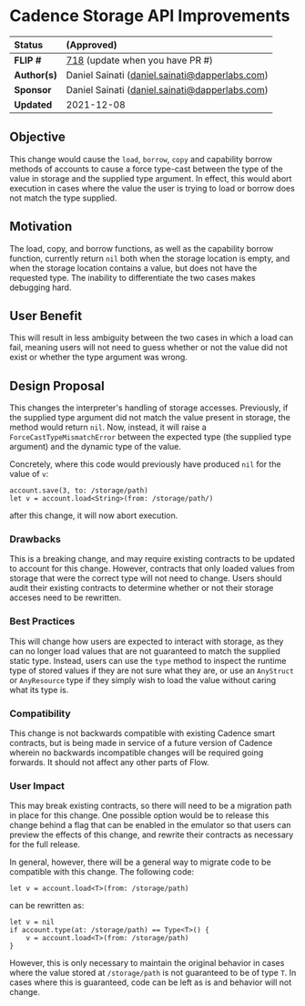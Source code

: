 # Cadence Storage API Improvements

| Status        | (Approved)       |
:-------------- |:---------------------------------------------------- |
| **FLIP #**    | [718](https://github.com/onflow/flow/pull/718) (update when you have PR #)|
| **Author(s)** | Daniel Sainati (daniel.sainati@dapperlabs.com)       |
| **Sponsor**   | Daniel Sainati (daniel.sainati@dapperlabs.com)       |
| **Updated**   | 2021-12-08                                           |

## Objective

This change would cause the `load`, `borrow`, `copy` and capability borrow 
methods of accounts to cause a force type-cast between the type of the
value in storage and the supplied type argument. In effect, this would
abort execution in cases where the value the user is trying to load or
borrow does not match the type supplied. 

## Motivation

The load, copy, and borrow functions, as well as the capability borrow function, 
currently return `nil` both when the storage location is empty, and when the storage 
location contains a value, but does not have the requested type. The inability 
to differentiate the two cases makes debugging hard.

## User Benefit

This will result in less ambiguity between the two cases in which a load can fail,
meaning users will not need to guess whether or not the value did not exist or 
whether the type argument was wrong. 

## Design Proposal

This changes the interpreter's handling of storage accesses. Previously, if
the supplied type argument did not match the value present in storage, the 
method would return `nil`. Now, instead, it will raise a `ForceCastTypeMismatchError`
between the expected type (the supplied type argument) and the dynamic type
of the value. 

Concretely, where this code would previously have produced `nil` for the value of `v`:
```
account.save(3, to: /storage/path)
let v = account.load<String>(from: /storage/path/)
```
after this change, it will now abort execution.

### Drawbacks

This is a breaking change, and may require existing contracts to be updated to 
account for this change. However, contracts that only loaded values from storage
that were the correct type will not need to change. Users should audit their
existing contracts to determine whether or not their storage acceses need
to be rewritten.

### Best Practices

This will change how users are expected to interact with storage, as they can
no longer load values that are not guaranteed to match the supplied static type.
Instead, users can use the `type` method to inspect the runtime type of stored values
if they are not sure what they are, or use an `AnyStruct` or `AnyResource` type if
they simply wish to load the value without caring what its type is. 

### Compatibility

This change is not backwards compatible with existing Cadence smart contracts, but
is being made in service of a future version of Cadence wherein no backwards incompatible
changes will be required going forwards. It should not affect any other parts of Flow.

### User Impact

This may break existing contracts, so there will need to be a migration path in place for this change.
One possible option would be to release this change behind a flag that can be enabled in the emulator
so that users can preview the effects of this change, and rewrite their contracts as necessary for
the full release. 

In general, however, there will be a general way to migrate code to be compatible with this change.
The following code:
```
let v = account.load<T>(from: /storage/path)
```
can be rewritten as:
```
let v = nil
if account.type(at: /storage/path) == Type<T>() {
    v = account.load<T>(from: /storage/path)
}
```
However, this is only necessary to maintain the original behavior in cases where the value stored at 
`/storage/path` is not guaranteed to be of type `T`. In cases where this is guaranteed, code can 
be left as is and behavior will not change. 